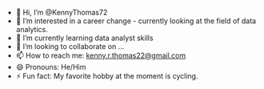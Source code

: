 - 👋 Hi, I’m @KennyThomas72
- 👀 I’m interested in a career change - currently looking at the field of data analytics.
- 🌱 I’m currently learning data analyst skills
- 💞️ I’m looking to collaborate on ...
- 📫 How to reach me: kenny.r.thomas22@gmail.com
- 😄 Pronouns: He/Him
- ⚡ Fun fact: My favorite hobby at the moment is cycling.

